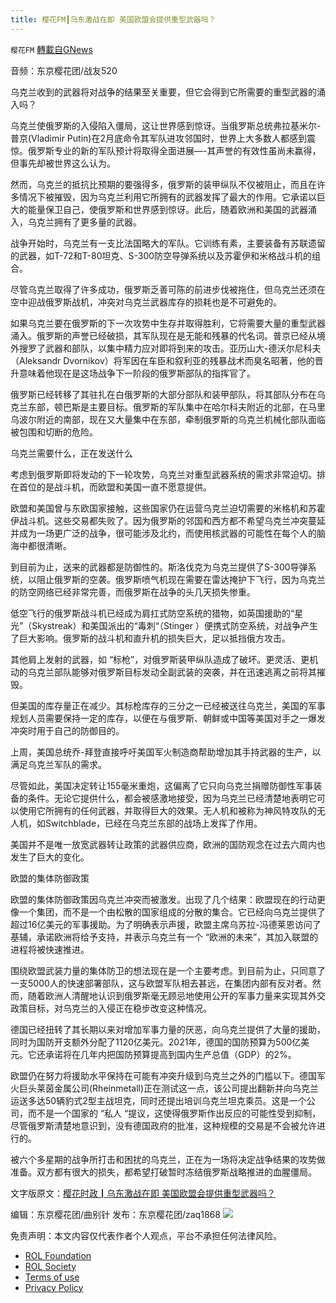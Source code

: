 ```yaml
---
title: 樱花FM┃乌东激战在即 美国欧盟会提供重型武器吗？
---
```

`樱花FM` [轉載自GNews](https://gnews.org/zh-hans/2447075/)

音频：东京樱花团/战友520
  
乌克兰收到的武器将对战争的结果至关重要，但它会得到它所需要的重型武器的涌入吗？
 
乌克兰使俄罗斯的入侵陷入僵局，这让世界感到惊讶。当俄罗斯总统弗拉基米尔-普京(Vladimir Putin)在2月底命令其军队进攻邻国时，世界上大多数人都感到震惊。俄罗斯专业的新的军队预计将取得全面进展—-其声誉的有效性虽尚未赢得，但事先却被世界这么认为。
 
然而，乌克兰的抵抗比预期的要强得多，俄罗斯的装甲纵队不仅被阻止，而且在许多情况下被摧毁，因为乌克兰利用它所拥有的武器发挥了最大的作用。它承诺以巨大的能量保卫自己，使俄罗斯和世界感到惊讶。此后，随着欧洲和美国的武器涌入，乌克兰拥有了更多量的武器。
 
战争开始时，乌克兰有一支比法国略大的军队。它训练有素，主要装备有苏联遗留的武器，如T-72和T-80坦克、S-300防空导弹系统以及苏霍伊和米格战斗机的组合。
 
尽管乌克兰取得了许多成功，俄罗斯乏善可陈的前进步伐被拖住，但乌克兰还须在空中迎战俄罗斯战机，冲突对乌克兰武器库存的损耗也是不可避免的。
 
如果乌克兰要在俄罗斯的下一次攻势中生存并取得胜利，它将需要大量的重型武器涌入。俄罗斯的声誉已经破损，其军队现在是无能和残暴的代名词。普京已经从境外搜罗了武器和部队，以集中精力应对即将到来的攻击。亚历山大-德沃尔尼科夫（Aleksandr Dvornikov）将军因在车臣和叙利亚的残暴战术而臭名昭著，他的晋升意味着他现在是这场战争下一阶段的俄罗斯部队的指挥官了。
 
俄罗斯已经转移了其驻扎在白俄罗斯的大部分部队和装甲部队，将其部队分布在乌克兰东部，顿巴斯是主要目标。俄罗斯的军队集中在哈尔科夫附近的北部，在马里乌波尔附近的南部，现在又大量集中在东部，牵制俄罗斯的乌克兰机械化部队面临被包围和切断的危险。
 
乌克兰需要什么，正在发送什么
 
考虑到俄罗斯即将发动的下一轮攻势，乌克兰对重型武器系统的需求非常迫切。排在首位的是战斗机，而欧盟和美国一直不愿意提供。
 
欧盟和美国曾与东欧国家接触，这些国家仍在运营乌克兰迫切需要的米格机和苏霍伊战斗机。这些交易都失败了。因为俄罗斯的邻国和西方都不希望乌克兰冲突蔓延并成为一场更广泛的战争，很可能涉及北约，而使用核武器的可能性在每个人的脑海中都很清晰。
 
到目前为止，送来的武器都是防御性的。斯洛伐克为乌克兰提供了S-300导弹系统，以阻止俄罗斯的空袭。俄罗斯喷气机现在需要在雷达掩护下飞行，因为乌克兰的防空网络已经非常完善，而俄罗斯在战争的头几天损失惨重。
 
低空飞行的俄罗斯战斗机已经成为肩扛式防空系统的猎物，如英国援助的“星光”（Skystreak）和美国派出的“毒刺“（Stinger ）便携式防空系统，对战争产生了巨大影响。俄罗斯的战斗机和直升机的损失巨大，足以抵挡俄方攻击。
 
其他肩上发射的武器，如 “标枪”，对俄罗斯装甲纵队造成了破坏。更灵活、更机动的乌克兰部队能够对俄罗斯目标发动全副武装的突袭，并在迅速逃离之前将其摧毁。
 
但美国的库存量正在减少。其标枪库存的三分之一已经被送往乌克兰，美国的军事规划人员需要保持一定的库存，以便在与俄罗斯、朝鲜或中国等美国对手之一爆发冲突时用于自己的防御目的。
 
上周，美国总统乔-拜登直接呼吁美国军火制造商帮助增加其手持武器的生产，以满足乌克兰军队的需求。
 
尽管如此，美国决定转让155毫米重炮，这偏离了它只向乌克兰捐赠防御性军事装备的条件。无论它提供什么，都会被感激地接受，因为乌克兰已经清楚地表明它可以使用它所拥有的任何武器，并取得巨大的效果。无人机和被称为神风特攻队的无人机，如Switchblade，已经在乌克兰东部的战场上发挥了作用。
 
美国并不是唯一放宽武器转让政策的武器供应商，欧洲的国防观念在过去六周内也发生了巨大的变化。
 
欧盟的集体防御政策
 
欧盟的集体防御政策因乌克兰冲突而被激发。出现了几个结果：欧盟现在的行动更像一个集团，而不是一个由松散的国家组成的分散的集合。它已经向乌克兰提供了超过16亿美元的军事援助。为了明确表示声援，欧盟主席乌苏拉-冯德莱恩访问了基辅，承诺欧洲将给予支持，并表示乌克兰有一个 “欧洲的未来”，其加入联盟的进程将被快速推进。
 
围绕欧盟武装力量的集体防卫的想法现在是一个主要考虑。到目前为止，只同意了一支5000人的快速部署部队，这与欧盟军队相去甚远，在集团内部有反对者。然而，随着欧洲人清醒地认识到俄罗斯毫无顾忌地使用公开的军事力量来实现其外交政策目标，对乌克兰的入侵正在稳步改变这种情况。
 
德国已经扭转了其长期以来对增加军事力量的厌恶，向乌克兰提供了大量的援助，同时为国防开支额外分配了1120亿美元。2021年，德国的国防预算为500亿美元。它还承诺将在几年内把国防预算提高到国内生产总值（GDP）的2%。
 
欧盟仍在努力将援助水平保持在可能有冲突升级到乌克兰之外的门槛以下。德国军火巨头莱茵金属公司(Rheinmetall)正在测试这一点，该公司提出翻新并向乌克兰运送多达50辆豹式2型主战坦克，同时还提出培训乌克兰坦克乘员。这是一个公司，而不是一个国家的 “私人 “提议，这使得俄罗斯作出反应的可能性受到抑制，尽管俄罗斯清楚地意识到，没有德国政府的批准，这种规模的交易是不会被允许进行的。
 
被六个多星期的战争所打击和困扰的乌克兰，正在为一场将决定战争结果的攻势做准备。双方都有很大的损失，都希望打破暂时冻结俄罗斯战略推进的血腥僵局。
 
文字版原文：[樱花时政┃乌东激战在即 美国欧盟会提供重型武器吗？](https://gnews.org/zh-hans/2367245/)
 
编辑：东京樱花团/曲别针
发布：东京樱花团/zaq1868
 ![](https://assets.gnews.org/wp-content/uploads/2022/05/18B09338-07A4-435B-8396-FBF30C5ECE94-1.jpeg) 

免责声明：本文内容仅代表作者个人观点，平台不承担任何法律风险。
  
- [ROL Foundation](https://rolfoundation.org/)
- [ROL Society](https://rolsociety.org/)
- [Terms of use](https://gnews.org/terms-of-use-3/)
- [Privacy Policy](https://gnews.org/privacy-policy/)
